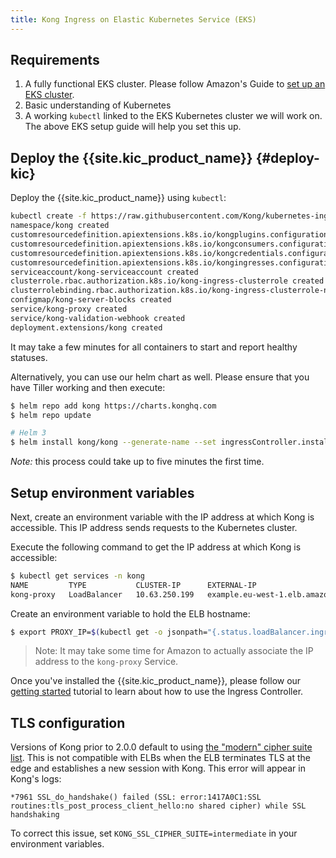 ```yaml
---
title: Kong Ingress on Elastic Kubernetes Service (EKS)
---
```


## Requirements

1. A fully functional EKS cluster.
   Please follow Amazon's Guide to
   [set up an EKS cluster](https://aws.amazon.com/getting-started/projects/deploy-kubernetes-app-amazon-eks/).
2. Basic understanding of Kubernetes
3. A working `kubectl`  linked to the EKS Kubernetes
   cluster we will work on. The above EKS setup guide will help
   you set this up.

## Deploy the {{site.kic_product_name}} {#deploy-kic}

Deploy the {{site.kic_product_name}} using `kubectl`:

```bash
kubectl create -f https://raw.githubusercontent.com/Kong/kubernetes-ingress-controller/v{{ page.version }}/deploy/single/all-in-one-dbless.yaml
namespace/kong created
customresourcedefinition.apiextensions.k8s.io/kongplugins.configuration.konghq.com created
customresourcedefinition.apiextensions.k8s.io/kongconsumers.configuration.konghq.com created
customresourcedefinition.apiextensions.k8s.io/kongcredentials.configuration.konghq.com created
customresourcedefinition.apiextensions.k8s.io/kongingresses.configuration.konghq.com created
serviceaccount/kong-serviceaccount created
clusterrole.rbac.authorization.k8s.io/kong-ingress-clusterrole created
clusterrolebinding.rbac.authorization.k8s.io/kong-ingress-clusterrole-nisa-binding created
configmap/kong-server-blocks created
service/kong-proxy created
service/kong-validation-webhook created
deployment.extensions/kong created
```

It may take a few minutes for all containers to start and report
healthy statuses.

Alternatively, you can use our helm chart as well.
Please ensure that you have Tiller working and then execute:

```bash
$ helm repo add kong https://charts.konghq.com
$ helm repo update

# Helm 3
$ helm install kong/kong --generate-name --set ingressController.installCRDs=false
```

*Note:* this process could take up to five minutes the first time.

## Setup environment variables

Next, create an environment variable with the IP address at which
Kong is accessible. This IP address sends requests to the
Kubernetes cluster.

Execute the following command to get the IP address at which Kong is accessible:

```bash
$ kubectl get services -n kong
NAME         TYPE           CLUSTER-IP      EXTERNAL-IP                           PORT(S)                      AGE
kong-proxy   LoadBalancer   10.63.250.199   example.eu-west-1.elb.amazonaws.com   80:31929/TCP,443:31408/TCP   57d
```

Create an environment variable to hold the ELB hostname:

```bash
$ export PROXY_IP=$(kubectl get -o jsonpath="{.status.loadBalancer.ingress[0].hostname}" service -n kong kong-proxy)
```

> Note: It may take some time for Amazon to actually associate the
IP address to the `kong-proxy` Service.

Once you've installed the {{site.kic_product_name}}, please follow our
[getting started](/kubernetes-ingress-controller/{{page.kong_version}}/guides/getting-started) tutorial to learn
about how to use the Ingress Controller.

## TLS configuration

Versions of Kong prior to 2.0.0 default to using [the "modern" cipher suite
list](https://wiki.mozilla.org/Security/Server_Side_TLS). This is not
compatible with ELBs when the ELB terminates TLS at the edge and establishes a
new session with Kong. This error will appear in Kong's logs:

```
*7961 SSL_do_handshake() failed (SSL: error:1417A0C1:SSL routines:tls_post_process_client_hello:no shared cipher) while SSL handshaking
```

To correct this issue, set `KONG_SSL_CIPHER_SUITE=intermediate` in your
environment variables.
